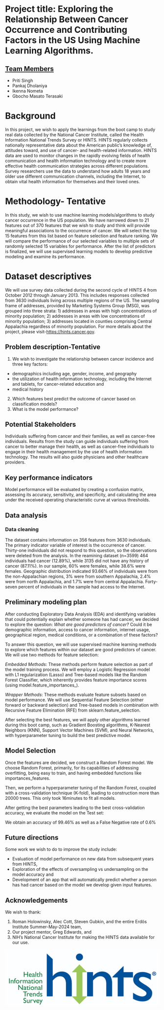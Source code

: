 # Project title: Exploring the Relationship Between Cancer Occurrence and Contributing Factors in the US Using Machine Learning Algorithms.  
## <u> Team Members </u>
- Priti Singh
- Pankaj Dholaniya
- Ikenna Nometa
- Gbocho Masato Terasaki

# Background
In this project, we wish to apply the learnings from the boot camp to study real data collected by the National Cancer Institute, called the Health Information National Trends Survey or HINTS.
HINTS regularly collects nationally representative data about the American public’s knowledge of, attitudes toward, and use of cancer- and health-related information. HINTS data are used to monitor changes in the rapidly evolving fields of health communication and health information technology and to create more effective health communication strategies across different populations. Survey researchers use the data to understand how adults 18 years and older use different communication channels, including the Internet, to obtain vital health information for themselves and their loved ones. 

# Methodology- Tentative

In this study, we wish to use machine learning models/algorithms to study cancer occurrence in the US population. We have narrowed down to 21 features out of 370 features that we wish to study and think will provide meaningful associations to the occurrence of cancer.
We will select the top 15 features from this list based on feature selection and feature ranking. We will compare the performance of our selected variables to multiple sets of randomly selected 15 variables for performance. After the list of predictors is finalized, we will use supervised learning models to develop predictive modeling and examine its performance.

# Dataset descriptives
We will use survey data collected during the second cycle of HINTS 4 from October 2012 through January 2013. This includes responses collected from 3630 individuals living across multiple regions of the US. The sampling frame of addresses, provided by Marketing Systems Group (MSG), was grouped into three strata: 1) addresses in areas with high concentrations of minority population; 2) addresses in areas with low concentrations of minority population; 3) addresses located in counties comprising Central Appalachia regardless of minority population. For more details about the project, please visit-https://hints.cancer.gov.

## Problem description-Tentative 
1. We wish to investigate the relationship between cancer incidence and three key factors:
  - demographics including age, gender, income, and geography
  - the utilization of health information technology, including the Internet and tablets, for cancer-related education and
  - medical history
2. Which features best predict the outcome of cancer based on classification models?
3. What is the model performance?

## Potential Stakeholders
Individuals suffering from cancer and their families, as well as cancer-free individuals. Results from the study can guide individuals suffering from cancer to better manage their health, as well as cancer-free individuals to engage in their health management by the use of health information technology. The results will also guide physicians and other healthcare providers.

## Key performance indicators 
Model performance will be evaluated by creating a confusion matrix, assessing its accuracy, sensitivity, and specificity, and calculating the area under the received operating characteristic curve at various thresholds.

## Data analysis 
### Data cleaning
The dataset contains information on 356 features from 3630 individuals. The primary indicator variable of interest is the occurrence of cancer. Thirty-one individuals did not respond to this question, so the observations were deleted from the analysis. In the reamining dataset (n=3599) 464 individuals had cancer (12.89%), while 3135 did not have any history of cancer (87.11%). In our sample, 60% were females, while 38.6% were females. Geographic distribution indicated 93.66% of individuals were from the non-Appalachian regions, 3% were from southern Appalachia, 2.4% were from north Appalachia, and 1.7% were from central Appalachia. Forty-seven percent of individuals in the sample had access to the Internet.


## Preliminary modeling plan
After conducting Exploratory Data Analysis (EDA) and identifying variables that could potentially explain whether someone has had cancer, we decided to explore the question: *What are good predictors of cancer?* Could it be demographic information, access to cancer information, internet usage, geographical region, medical conditions, or a combination of these factors?

To answer this question, we will use supervised machine learning methods 
to explore which features within our dataset are good predictors of cancer. We will use two methods for feature selection:

*Embedded Methods*: These methods perform feature selection as part of the model training process. We will employ a Logistic Regression model with L1 regularization (Lasso) and Tree-based models like the Random Forest Classifier, which inherently provides feature importance scores (using model.feature_importances_).

*Wrapper Methods*: These methods evaluate feature subsets based on model performance. We will use Sequential Feature Selection (either forward or backward selection) and Tree-based models in combination with Recursive Feature Elimination (RFE) from sklearn.feature_selection.

After selecting the best features, we will apply other algorithms learned during this boot camp, such as Gradient Boosting algorithms, K-Nearest Neighbors (KNN), Support Vector Machines (SVM), and Neural Networks, with hyperparameter tuning to build the best predictive model.


## Model Selection
Once the features are decided, we construct a Random Forest model. We choose Random Forest, primarily, for its capabilities of addressing overfitting, being easy to train, and having embedded functions like importances_features. 

Then, we perform a hyperparameter tuning of the Random Forest, coupled with a cross-validation technique (K-fold), leading to construction more than 20000 trees. This only took 16minutes to fit all models. 

After getting the best parameters leading to the best cross-validation accuracy, we evaluate the model on the Test set:

We obtain an accuracy of 99.46% as well as a False Negative rate of 0.6%


## Future directions
Some work we wish to do to improve the study include:
-  Evaluation of model performance on new data from subsequent years from HINTS,
-  Exploration of the effects of oversampling vs undersampling on the model accuracy and
-  Development of an app that will automatically predict whether a person has had cancer based on the model we develop given input features.

## Acknowledgements
We wish to thank:
1. Roman Holowinsky, Alec Cott, Steven Gubkin, and the entire Erdös Institute Summer-May-2024 team,
2. Our project mentor, Greg Edwards, and
3. NIH’s National Cancer Institute for making the HINTS data available for our use.

![hints logo](https://github.com/inometa/Hints_Cancer_Project/blob/main/Images/HintsLogo2.png?raw=true)
